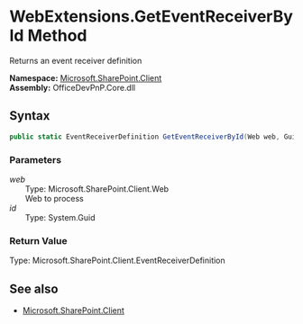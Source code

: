 # WebExtensions.GetEventReceiverById Method  
Returns an event receiver definition  

**Namespace:** [Microsoft.SharePoint.Client](Microsoft.SharePoint.Client.md)  
**Assembly:** OfficeDevPnP.Core.dll  
## Syntax
```C#
public static EventReceiverDefinition GetEventReceiverById(Web web, Guid id)
```
### Parameters
*web*  
&emsp;&emsp;Type: Microsoft.SharePoint.Client.Web  
&emsp;&emsp;Web to process  
*id*  
&emsp;&emsp;Type: System.Guid  
### Return Value
Type: Microsoft.SharePoint.Client.EventReceiverDefinition  


## See also
- [Microsoft.SharePoint.Client](Microsoft.SharePoint.Client.md)
